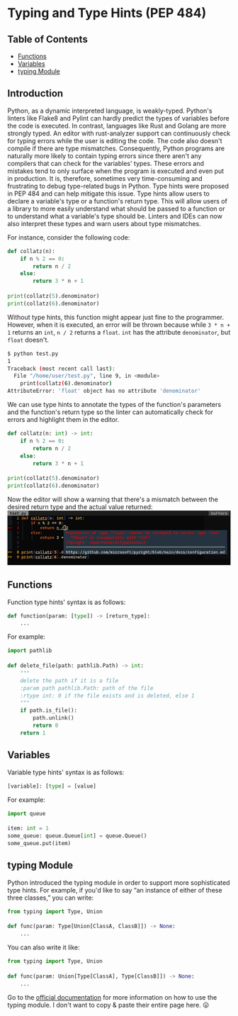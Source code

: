 # Typing and Type Hints (PEP 484)

## Table of Contents
- [Functions](#TypingandTypeHints(PEP484)-Functions)
- [Variables](#TypingandTypeHints(PEP484)-Variables)
- [typing Module](#TypingandTypeHints(PEP484)-typingModule)

## Introduction
Python, as a dynamic interpreted language, is weakly-typed. Python's linters like Flake8 and Pylint can hardly predict the types of variables before the code is executed.
In contrast, languages like Rust and Golang are more strongly typed. An editor with rust-analyzer support can continuously check for typing errors while the user is editing the code.
The code also doesn't compile if there are type mismatches.
Consequently, Python programs are naturally more likely to contain typing errors since there aren't any compilers that can check for the variables' types.
These errors and mistakes tend to only surface when the program is executed and even put in production. It is, therefore, sometimes very time-consuming and frustrating to debug type-related bugs in Python.
Type hints were proposed in PEP 484 and can help mitigate this issue. Type hints allow users to declare a variable's type or a function's return type.
This will allow users of a library to more easily understand what should be passed to a function or to understand what a variable's type should be. Linters and IDEs can now also interpret these types and warn users about type mismatches.

For instance, consider the following code:
```python
def collatz(n):
    if n % 2 == 0:
        return n / 2
    else:
        return 3 * n + 1

print(collatz(5).denominator)
print(collatz(6).denominator)
```

Without type hints, this function might appear just fine to the programmer. However, when it is executed, an error will be thrown because while `3 * n + 1` returns an `int`, `n / 2` returns a `float`. `int` has the attribute `denominator`, but `float` doesn't.
```bash
$ python test.py
1
Traceback (most recent call last):
  File "/home/user/test.py", line 9, in <module>
    print(collatz(6).denominator)
AttributeError: 'float' object has no attribute 'denominator'
```

We can use type hints to annotate the types of the function's parameters and the function's return type so the linter can automatically check for errors and highlight them in the editor.
```python
def collatz(n: int) -> int:
    if n % 2 == 0:
        return n / 2
    else:
        return 3 * n + 1

print(collatz(5).denominator)
print(collatz(6).denominator)
```

Now the editor will show a warning that there's a mismatch between the desired return type and the actual value returned:
![](.assets/typing-introduction.png)

## Functions
Function type hints' syntax is as follows:
```python
def function(param: [type]) -> [return_type]:
    ...
```

For example:
```python
import pathlib

def delete_file(path: pathlib.Path) -> int:
    """
    delete the path if it is a file
    :param path pathlib.Path: path of the file
    :rtype int: 0 if the file exists and is deleted, else 1
    """
    if path.is_file():
        path.unlink()
        return 0
    return 1
```

## Variables
Variable type hints' syntax is as follows:
```python
[variable]: [type] = [value]
```

For example:
```python
import queue

item: int = 1
some_queue: queue.Queue[int] = queue.Queue()
some_queue.put(item)
```

## __typing__ Module
Python introduced the typing module in order to support more sophisticated type hints. For example, if you'd like to say “an instance of either of these three classes,” you can write:
```python
from typing import Type, Union

def func(param: Type[Union[ClassA, ClassB]]) -> None:
    ...
```

You can also write it like:
```python
from typing import Type, Union

def func(param: Union[Type[ClassA], Type[ClassB]]) -> None:
    ...
```

Go to the [official documentation](https://docs.python.org/3/library/typing.html) for more information on how to use the typing module. I don't want to copy & paste their entire page here. 😛
